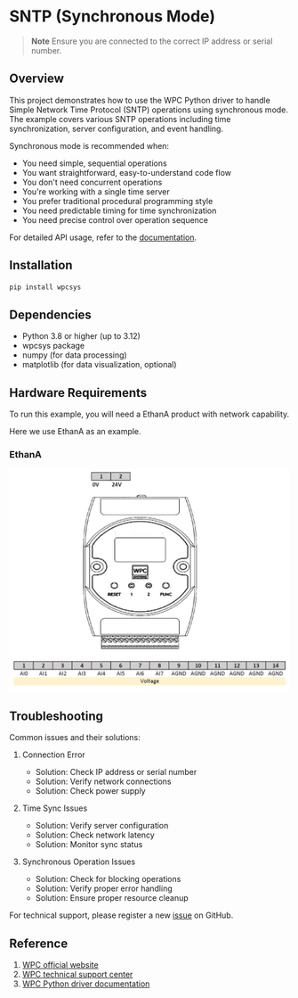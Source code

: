 # SNTP (Synchronous Mode)
> **Note**
> Ensure you are connected to the correct IP address or serial number.

## Overview

This project demonstrates how to use the WPC Python driver to handle Simple Network Time Protocol (SNTP) operations using synchronous mode.
The example covers various SNTP operations including time synchronization, server configuration, and event handling.

Synchronous mode is recommended when:
- You need simple, sequential operations
- You want straightforward, easy-to-understand code flow
- You don't need concurrent operations
- You're working with a single time server
- You prefer traditional procedural programming style
- You need predictable timing for time synchronization
- You need precise control over operation sequence

For detailed API usage, refer to the [documentation](https://wpc-systems-ltd.github.io/WPC_Python_driver_release/).

## Installation

```bash
pip install wpcsys
```

## Dependencies

- Python 3.8 or higher (up to 3.12)
- wpcsys package
- numpy (for data processing)
- matplotlib (for data visualization, optional)

## Hardware Requirements

To run this example, you will need a EthanA product with network capability.

Here we use EthanA as an example.

### EthanA

<img src="https://github.com/WPC-Systems-Ltd/WPC_Python_driver_release/blob/main/Reference/Pinouts/pinout-EthanA.JPG" alt="drawing" width="600"/>

## Troubleshooting

Common issues and their solutions:

1. Connection Error
   - Solution: Check IP address or serial number
   - Solution: Verify network connections
   - Solution: Check power supply

2. Time Sync Issues
   - Solution: Verify server configuration
   - Solution: Check network latency
   - Solution: Monitor sync status

3. Synchronous Operation Issues
   - Solution: Check for blocking operations
   - Solution: Verify proper error handling
   - Solution: Ensure proper resource cleanup

For technical support, please register a new [issue](https://github.com/WPC-Systems-Ltd/WPC_Python_driver_release/issues) on GitHub.

## Reference

1. [WPC official website](https://www.wpc.com.tw/)
2. [WPC technical support center](https://wpc.super.site/)
3. [WPC Python driver documentation](https://wpc-systems-ltd.github.io/WPC_Python_driver_release/)